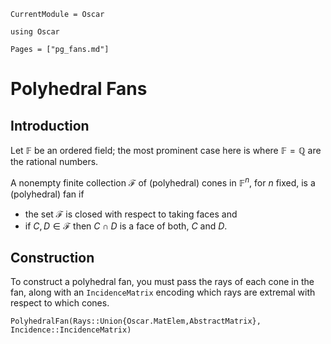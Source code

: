 ```@meta
CurrentModule = Oscar
```

```@setup oscar
using Oscar
```

```@contents
Pages = ["pg_fans.md"]
```

# Polyhedral Fans

## Introduction

Let $\mathbb{F}$ be an ordered field; the most prominent case here is where $\mathbb{F}=\mathbb{Q}$ are the rational numbers.

A nonempty finite collection $\mathcal{F}$ of (polyhedral) cones in $\mathbb{F}^n$, for $n$ fixed, is a (polyhedral) fan if

- the set $\mathcal{F}$ is closed with respect to taking faces and
- if $C,D\in\mathcal{F}$ then $C\cap D$ is a face of both, $C$ and $D$.

## Construction

To construct a polyhedral fan, you must pass the rays of each cone in the fan, along with an `IncidenceMatrix` encoding which rays are extremal with respect to which cones.

```@docs
PolyhedralFan(Rays::Union{Oscar.MatElem,AbstractMatrix}, Incidence::IncidenceMatrix)
```
